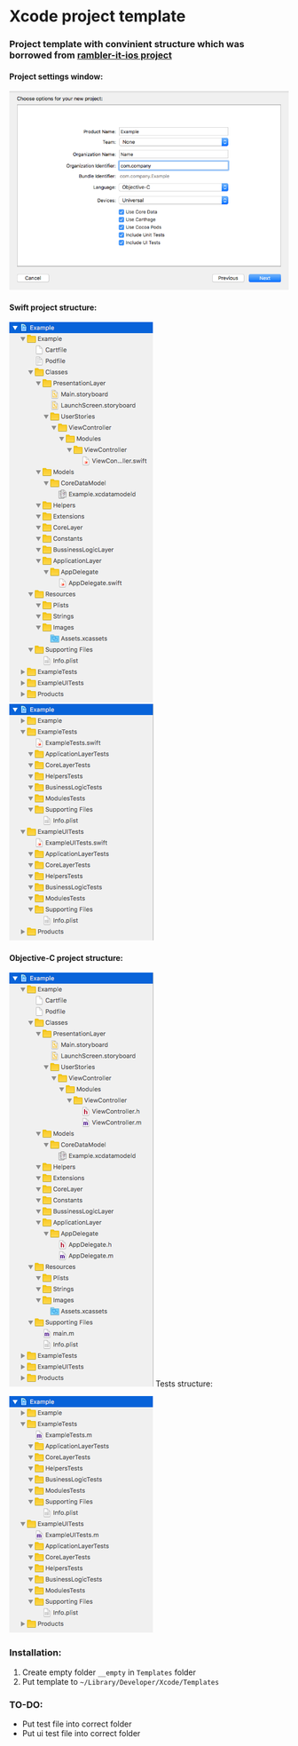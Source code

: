 # Xcode project template

### Project template with convinient structure which was borrowed from [rambler-it-ios project](https://github.com/rambler-digital-solutions/rambler-it-ios)

#### Project settings window:
![Project settings window](./images/settingsExample.png)


#### Swift project structure:
<div style="display: -webkit-flex; display: flex; flex-flow: row wrap;">
    <div>
        <img src='./images/swiftExample.png'/>
    </div>
    <div>
        <img src='./images/swiftTestsExample.png'/>
    </div>
</div>

<!--![Swift project example](./images/swiftExample.png)-->
<!--![Swift tests structure example](./images/swiftTestsExample.png)-->

#### Objective-C project structure:
![Objc project example](./images/objcExample.png)
Tests structure:

![Objc tests structure example](./images/objcTestsExample.png)

### Installation:
1. Create empty folder `__empty` in `Templates` folder
2. Put template to `~/Library/Developer/Xcode/Templates`

### TO-DO:

* Put test file into correct folder
* Put ui test file into correct folder
